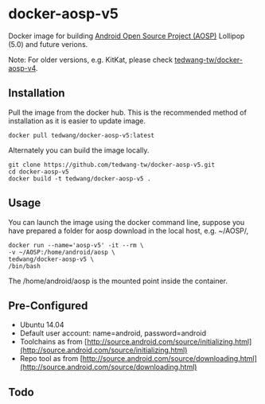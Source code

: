 docker-aosp-v5
==============

Docker image for building [Android Open Source Project (AOSP)](https://android.googlesource.com/ "Android Open Source Project (AOSP)") Lollipop (5.0) and future verions.

Note: For older versions, e.g. KitKat, please check [tedwang-tw/docker-aosp-v4](https://github.com/tedwang-tw/docker-aosp-v4 "tedwang-tw/docker-aosp-v4").

## Installation ##
Pull the image from the docker hub. This is the recommended method of installation as it is easier to update image.


    docker pull tedwang/docker-aosp-v5:latest

Alternately you can build the image locally.

    git clone https://github.com/tedwang-tw/docker-aosp-v5.git
    cd docker-aosp-v5
    docker build -t tedwang/docker-aosp-v5 .
    
## Usage ##
You can launch the image using the docker command line, suppose you have prepared a folder for aosp download in the local host, e.g. ~/AOSP/,

    docker run --name='aosp-v5' -it --rm \
    -v ~/AOSP:/home/android/aosp \
    tedwang/docker-aosp-v5 \
    /bin/bash

The /home/android/aosp is the mounted point inside the container.

## Pre-Configured ##
- Ubuntu 14.04
- Default user account: name=android, password=android
- Toolchains as from [http://source.android.com/source/initializing.html](http://source.android.com/source/initializing.html)
- Repo tool as from [http://source.android.com/source/downloading.html](http://source.android.com/source/downloading.html)
 
 
## Todo ##
